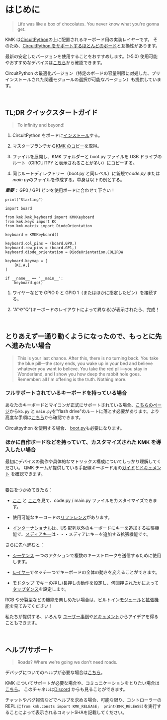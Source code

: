 # はじめに
> Life was like a box of chocolates. You never know what you're gonna get.

KMK は[CircuitPython](https://circuitpython.org/)の上に配置されるキーボード用の実装レイヤーです。
そのため、[CircuitPython をサポートするほとんどのボード](https://circuitpython.org/downloads)と互換性があります。

 最新の安定したバージョンを使用することをおすすめします。(>5.0)
使用可能やおすすめなデバイスは[こちら](Officially_Supported_Microcontrollers.md)から確認できます。

CircuitPython の最適化バージョン（特定のボードの容量制限に対処した、プリインストールされた関連モジュールの選択が可能なバージョン）も提供しています。

<br>

## TL;DR クイックスタートガイド
> To infinity and beyond!

1. CircuitPython をボードに[インストール](https://learn.adafruit.com/welcome-to-circuitpython/installing-circuitpython)する。


2. マスターブランチから[KMK のコピー](https://github.com/KMKfw/kmk_firmware/archive/refs/heads/master.zip)を取得。


3. ファイルを展開し、KMK フォルダーと boot.py ファイルを USB ドライブのルート（CIRCUITPY と表示されることが多い）にコピーする。


4. 同じルートディレクトリー（boot.py と同レベル）に新規で*code.py* または *main.py*のファイルを作成する。中身は以下の例とする。

***重要：*** GP0 / GP1 ピンを使用ボードに合わせて下さい！<br>


```
print("Starting")

import board

from kmk.kmk_keyboard import KMKKeyboard
from kmk.keys import KC
from kmk.matrix import DiodeOrientation

keyboard = KMKKeyboard()

keyboard.col_pins = (board.GP0,)
keyboard.row_pins = (board.GP1,)
keyboard.diode_orientation = DiodeOrientation.COL2ROW

keyboard.keymap = [
    [KC.A,]
]

if __name__ == '__main__':
    keyboard.go()
```

1. ワイヤーなどで GPIO 0 と GPIO 1（またはほかに指定したピン）を接続する。


2. "A"や"Q"(キーボードのレイアウトによって異なる)が表示されたら、完成！

<br>


## とりあえず一通り動くようになったので、もっとに先へ進みたい場合
> This is your last chance. After this, there is no turning back. You take the blue pill—the story ends, you wake up in your bed and believe whatever you want to believe. You take the red pill—you stay in Wonderland, and I show you how deep the rabbit hole goes. Remember: all I'm offering is the truth. Nothing more.

### フルサポートされているキーボードを持っている場合
 あなたのキーボードとマイコンが正式にサポートされている場合、[こちらのページ](https://github.com/KMKfw/boards)から`kb.py` と `main.py`を"flash drive"のルートに落とす必要があります。より高度な手順は[こちら](config_and_keymap.md)から確認できます。

 Circuitpython を使用する場合、 [boot.py](https://github.com/KMKfw/kmk_firmware/blob/master/boot.py)も必要になります。

### ほかに自作ボードなどを持っていて、カスタマイズされた KMK を導入したい場合

最初にデバイスの動作や具体的なマトリックス構成についてしっかり理解してください。
QMK チームが提供している手配線キーボード用の[ガイド](https://docs.qmk.fm/#/hand_wire)と[ドキュメント](http://pcbheaven.com/wikipages/How_Key_Matrices_Works/) を確認できます。

<br>要旨をつかめてきたら：
- [ここ](config_and_keymap.md) と [ここ](keys.md)を見て、code.py / main.py ファイルをカスタイマイズできます。

- 使用可能なキーコードの[リファレンス](keycodes.md)があります。

- [インターナショナル](international.md)は、US 配列以外のキーボードにキーを追加する拡張機能で、[メディアキー](media_keys.md)は・・・メディアにキーを追加する拡張機能です。

さらに先へ進むと：
- [シーケンス](sequences.md) 一つのアクションで複数のキーストロークを送信するために使用します。
- [レイヤー](layers.md)でタッチ一つでキーボードの全体の動きを変えることができます。

- [モドタップ](modtap.md) でキーの押し/長押しの動作を設定し、何回押されたかによって[タップダンス](tapdance.md)を設定します。

RGB や分裂型などの機能を楽しめたい場合は、ビルトイン[モジュール](modules.md)と[拡張機能](extensions.md)を見てみてください！

私たちが提供する、いろんな [ユーザー事例](https://github.com/KMKfw/user_keymaps)や[ドキュメント](https://github.com/KMKfw/kmk_firmware/tree/master/docs)からアイデアを得ることもできます。

<br>

## ヘルプ/サポート
> Roads? Where we're going we don't need roads.

デバッグについてのヘルプが必要な場合は[こちら](debugging.md)。

KMK についてサポートが必要な場合や、コミュニケーションをとりたい場合は[こちら](https://matrix.to/#/#kmkfw:klar.sh)。
このチャネルは[Discord](https://discordapp.com/widget?id=493256121075761173&theme=dark) からも見ることができます。

 チャットやバグ報告などでヘルプを求める場合、可能な限り、コントローラーの REPL に`from kmk.consts import KMK_RELEASE;  print(KMK_RELEASE)`を実行することによって表示されるコミットSHAを記載してください。




